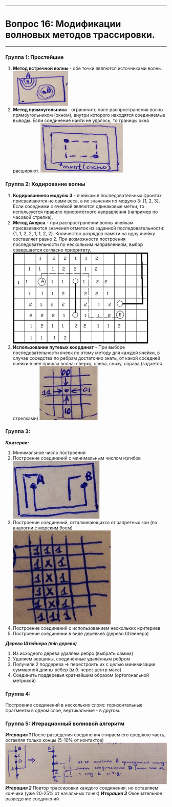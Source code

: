 ___
# Вопрос 16: Модификации волновых методов трассировки.
___

### Группа 1: Простейшие

1. **Метод встречной волны** - обе точки являются источниками волны.
![Модель алгоритма](../resources/imgs/16/1.png)
2. **Метод прямоугольника** - ограничить поле распространения волны прямоугольником (окном), внутри которого находятся соединяемые выводы. Если соединение найти не удалось, то границы окна расширяют.
![Пример алгоритма](../resources/imgs/16/2.png)

### Группа 2: Кодирование волны

1. **Кодированиепо модулю 3** - ячейкам в последовательных фронтах присваиваются не сами веса, а их значения по модулю 3: {1, 2, 3}. Если соседними с ячейкой являются одинаковые метки, то используется правило приоритетного направления (например по часовой стрелке).
2. **Метод Акерса** - при распространении волны ячейкам присваиваются значения отметок из заданной последовательности: {1, 1, 2, 2, 1, 1, 2, 2}. Количество разрядов памяти на одну ячейку составляет равно 2. При возможности построения последовательности по нескольким направлениям, выбор совершается согласно приоритету.
![Алгоритм Акерса](../resources/imgs/16/3.png)
3. **Использование путевых координат** - При выборе последовательности ячеек по этому методу для каждой ячейки, в случае соседства по ребрам достаточно знать, от какой соседней ячейки в нее пришла волна: сверху, слева, снизу, справа (задается стрелками)
![Алгоритм Акерса](../resources/imgs/16/4.png)

### Группа 3:
***Критерии:***
1. Минимальное число построений
2. Построение соединений с минимальным числом изгибов
![Пункт 2](../resources/imgs/16/5.png)
3. Построение соединений, отталкивающихся от запретных зон (по аналогии с морским боем)
![Пункт 3](../resources/imgs/16/6.png)
4. Построение соединений с использованием нескольких критериев
5. Построение соединений в виде деревьев (дерево Штейнера)

***Дерево Штейнера (min дерево)***
1) Из исходного дерева удаляем ребро (выбрать самим)
2) Удаляем вершины, соединённые удалённым ребром
3) Получили 2 поддерева => перестроить их с целью минимизации суммарной длины рёбер (м.б. через центр масс)
4) Соединить поддеревья кратчайшим образом (ортогональной метрикой)

### Группа 4:
Построение соединений в нескольких слоях: горизонтальные фрагменты в одном слое, вертикальные - в другом.

### Группа 5: Итерационный волновой алгоритм

***Итерация 1***
После разведения соединения стираем его среднюю часть, оставляя только концы (5-10% от контактов)
![Пункт 3](../resources/imgs/16/7.png)
***Итерация 2***
Повтор трассировки каждого соединения, но оставляем кончики (уже 20-25% от начальных точек)
***Итерация 3***
Окончательное разведение соединений